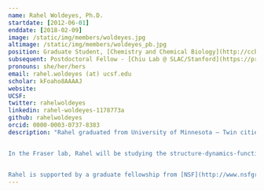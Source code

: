 ```yaml
---
name: Rahel Woldeyes, Ph.D.
startdate: [2012-06-01]
enddate: [2018-02-09]
image: /static/img/members/woldeyes.jpg
altimage: /static/img/members/woldeyes_pb.jpg
position: Graduate Student, [Chemistry and Chemical Biology](http://ccb.ucsf.edu) ([NSF GRFP](http://www.nsfgrfp.org/))
subsequent: Postdoctoral Fellow - [Chiu Lab @ SLAC/Stanford](https://profiles.stanford.edu/wah-chiu)
pronouns: she/her/hers
email: rahel.woldeyes (at) ucsf.edu
scholar: kFoaho8AAAAJ
website:
UCSF:
twitter: rahelwoldeyes
linkedin: rahel-woldeyes-1178773a
github: rahelwoldeyes
orcid: 0000-0003-0737-8383
description: "Rahel graduated from University of Minnesota – Twin cities with B.S in Biochemistry and Chemistry. As an undergraduate student, she worked in several labs on projects ranging from cell to structural biology.


In the Fraser lab, Rahel will be studying the structure-dynamics-function relationships of proteins and protein-ligand complexes using a combination of room temperature X-ray Crystallography and NMR approaches. Furthermore, she will be developing and implementing methods to dissect allostery in drug targets.


Rahel is supported by a graduate fellowship from [NSF](http://www.nsfgrfp.org/)."
---
```


